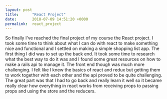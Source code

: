 ```yaml
---
layout: post
title:      "React Project"
date:       2018-07-09 14:51:20 +0000
permalink:  react_project
---
```



So finally I've reached the final project of my course the React project. I took some time to think about what I can do with react to make something nice and functional and I settled on making a simple shopping list app. The first thing I did was to set up the back end. It took some time to research what the best way to do it was and I found some great resources on how to make a rails api to manage it.
The front end though was much more challenging. I felt like I knew the basics of react and redux but getting them to work together with each other and the api proved to be quite challenging. The great part was that I had to go back and really learn it well so it became really clear how everything in react works from receiving props to passing props and using the store and the reducers.

